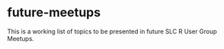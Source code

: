 # future-meetups
This is a working list of topics to be presented in future SLC R User Group Meetups.
